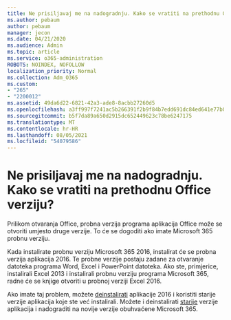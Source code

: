 ```yaml
---
title: Ne prisiljavaj me na nadogradnju. Kako se vratiti na prethodnu Office verziju?
ms.author: pebaum
author: pebaum
manager: jecon
ms.date: 04/21/2020
ms.audience: Admin
ms.topic: article
ms.service: o365-administration
ROBOTS: NOINDEX, NOFOLLOW
localization_priority: Normal
ms.collection: Adm_O365
ms.custom:
- "265"
- "2200012"
ms.assetid: 49da6d22-6821-42a3-ade8-8acbb27260d5
ms.openlocfilehash: a3ff997f7241ac5b266391f2b9f84b7edd691dc84ed641e77b091d33c5a3dbf5
ms.sourcegitcommit: b5f7da89a650d2915dc652449623c78be6247175
ms.translationtype: MT
ms.contentlocale: hr-HR
ms.lasthandoff: 08/05/2021
ms.locfileid: "54079586"
---
```

# <a name="dont-force-me-to-upgrade-how-do-i-go-back-to-the-previous-office-version"></a>Ne prisiljavaj me na nadogradnju. Kako se vratiti na prethodnu Office verziju?

Prilikom otvaranja Office, probna verzija programa aplikacija Office može se otvoriti umjesto druge verzije. To će se dogoditi ako imate Microsoft 365 probnu verziju.
  
Kada instalirate probnu verziju Microsoft 365 2016, instalirat će se probna verzija aplikacija 2016. Te probne verzije postaju zadane za otvaranje datoteka programa Word, Excel i PowerPoint datoteka. Ako ste, primjerice, instalirali Excel 2013 i instalirali probnu verziju programa Microsoft 365, radne će se knjige otvoriti u probnoj verziji Excel 2016.
  
Ako imate taj problem, možete [deinstalirati](https://support.office.com/article/9dd49b83-264a-477a-8fcc-2fdf5dbf61d8.aspx) aplikacije 2016 i koristiti starije verzije aplikacija koje ste već instalirali. Možete i deinstalirati [starije](https://support.office.com/article/9dd49b83-264a-477a-8fcc-2fdf5dbf61d8.aspx) verzije aplikacija i nadograditi na novije verzije obuhvaćene Microsoft 365.

